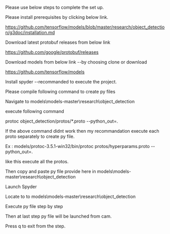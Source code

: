 Please use below steps to complete the set up.

Please install prerequisites by clicking below link.

https://github.com/tensorflow/models/blob/master/research/object_detection/g3doc/installation.md

Download latest protobuf releases from below link

https://github.com/google/protobuf/releases

Download models from below link --by choosing clone or download

https://github.com/tensorflow/models

Install spyder --recommanded to execute the project.

Please compile following command to create py files 

Navigate to models\models-master\research\object_detection 

execute following command

protoc object_detection/protos/*.proto --python_out=.

If the above command didnt work then my recommandation execute each proto separately to create py file.

Ex : 
models/protoc-3.5.1-win32/bin/protoc protos/hyperparams.proto --python_out=.

like this execute all the protos.

Then copy and paste py file provide here in models\models-master\research\object_detection 

Launch Spyder

Locate to to models\models-master\research\object_detection

Execute py file step by step 

Then at last step py file will be launched from cam.

Press q to exit from the step.